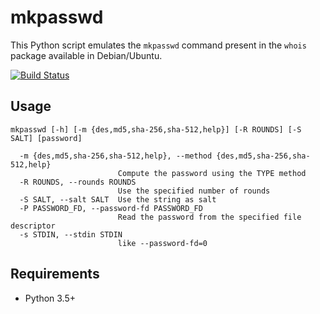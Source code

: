 # mkpasswd

This Python script emulates the `mkpasswd` command present in the `whois` package available in Debian/Ubuntu.

[![Build Status](https://travis-ci.com/ricardobranco777/tellme.svg?branch=master)](https://travis-ci.org/ricardobranco777/tellme)

## Usage

```
mkpasswd [-h] [-m {des,md5,sha-256,sha-512,help}] [-R ROUNDS] [-S SALT] [password]

  -m {des,md5,sha-256,sha-512,help}, --method {des,md5,sha-256,sha-512,help}
                        Compute the password using the TYPE method
  -R ROUNDS, --rounds ROUNDS
                        Use the specified number of rounds
  -S SALT, --salt SALT  Use the string as salt
  -P PASSWORD_FD, --password-fd PASSWORD_FD
                        Read the password from the specified file descriptor
  -s STDIN, --stdin STDIN
                        like --password-fd=0
```

## Requirements

- Python 3.5+
